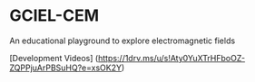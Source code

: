 # GCIEL-CEM
 An educational playground to explore electromagnetic fields


[Development Videos] (https://1drv.ms/u/s!Aty0YuXTrHFboOZ-ZQPPjuArPBSuHQ?e=xsOK2Y)




